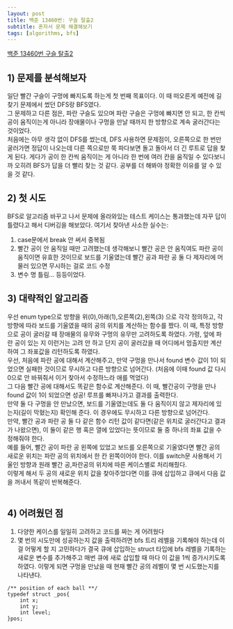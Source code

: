 ```yaml
---
layout: post
title: 백준 13460번: 구슬 탈출2
subtitle: 혼자서 문제 해결해보기
tags: [algorithms, bfs]
---
```



[백준 13460번 구슬 탈출2](https://www.acmicpc.net/problem/13460)

## 1) 문제를 분석해보자 <br>
일단 빨간 구슬이 구멍에 빠지도록 하는게 첫 번째 목표이다. 이 때 떠오른게 예전에 길 찾기 문제에서 썼던 DFS랑 BFS였다. <br>
그 문제하고 다른 점은, 파란 구슬도 있으며 파란 구슬은 구멍에 빠지면 안 되고, 한 칸씩 공이 움직이는게 아니라 장애물이나 구멍을 만날 때까지 한 방향으로 계속 굴러간다는 것이었다.<br>
처음에는 아무 생각 없이 DFS를 썼는데, DFS 사용하면 문제점이, 오른쪽으로 한 번만 굴러가면 정답이 나오는데 다른 쪽으로만 쭉 파다보면 돌고 돌아서 더 긴 루트로 답을 찾게 된다. 게다가 공이 한 칸씩 움직이는 게 아니라 한 번에 여러 칸을 움직일 수 있다보니까 오히려 BFS가 답을 더 빨리 찾는 것 같다. 공부를 더 해봐야 정확한 이유를 알 수 있을 것 같다.

## 2) 첫 시도<br>
BFS로 알고리즘 바꾸고 나서 문제에 올라와있는 테스트 케이스는 통과했는데 자꾸 답이 틀렸다고 해서 디버깅을 해보았다. 여기서 찾아낸 사소한 실수는:<br>
1. case문에서 break 안 써서 중복됨
2. 빨간 공이 안 움직일 때만 고려했는데 생각해보니 빨간 공은 안 움직여도 파란 공이 움직이면 유효한 것이므로 보드를 기울였는데 빨간 공과 파란 공 둘 다 제자리에 머물러 있으면 무시하는 걸로 코드 수정
3. 변수 명 틀림...
등등이었다.

## 3) 대략적인 알고리즘 <br>
우선 enum type으로 방향을 위(0),아래(1),오른쪽(2),왼쪽(3) 으로 각각 정의하고, 각 방향에 따라 보드를 기울였을 때의 공의 위치를 계산하는 함수를 짰다. 이 때, 특정 방향으로 공이 굴러갈 때 장애물의 유무와 구멍의 유무만 고려하도록 하였다. 가령, 앞에 파란 공이 있는 지 이런거는 고려 안 하고 단지 공이 굴러갔을 때 어디에서 멈출지만 계산하여 그 좌표값을 리턴하도록 하였다.<br>
우선, 처음에 파란 공에 대해서 계산해주고, 만약 구멍을 만나서 found 변수 값이 1이 되었으면 실패한 것이므로 무시하고 다른 방향으로 넘어간다. (처음에 이때 found 값 다시 0으로 안 바꿔줘서 이거 찾아서 수정하느라 애를 먹었다)<br>
그 다음 빨간 공에 대해서도 똑같은 함수로 계산해준다. 이 때, 빨간공이 구멍을 만나 found 값이 1이 되었으면 성공! 루프를 빠져나가고 결과를 출력한다.<br>
만약 둘 다 구멍을 안 만났으면, 보드를 기울였는데도 둘 다 움직이지 않고 제자리에 있는지(길이 막혔는지) 확인해 준다. 이 경우에도 무시하고 다른 방향으로 넘어간다.<br>
만약, 빨간 공과 파란 공 둘 다 같은 함수 리턴 값이 같다면(같은 위치로 굴러간다고 결과가 나왔으면), 이 둘이 같은 행 혹은 열에 있었다는 뜻이므로 둘 중 하나의 좌표 값을 수정해줘야 한다.<br>
예를 들어, 빨간 공이 파란 공 왼쪽에 있었고 보드를 오른쪽으로 기울였다면 빨간 공의 새로운 위치는 파란 공의 위치에서 한 칸 왼쪽이어야 한다. 이를 switch문 사용해서 기울인 방향과 원래 빨간 공,파란공의 위치에 따른 케이스별로 처리해줬다.<br>
이렇게 해서 두 공의 새로운 위치 값을 찾아주었다면 이를 큐에 삽입하고 큐에서 다음 값을 꺼내서 똑같이 반복해준다. <br><br>


## 4) 어려웠던 점<br>
1. 다양한 케이스를 일일히 고려하고 코드를 짜는 게 어려웠다
2. 몇 번의 시도만에 성공하는지 값을 출력하려면 bfs 트리 레벨을 기록해야 하는데 이걸 어떻게 할 지 고민하다가 결국 큐에 삽입하는 struct 타입에 bfs 레벨을 기록하는 새로운 변수를 추가해주고 매번 큐에 새로 삽입할 때 마다 이 값을 1씩 증가시키도록 하였다. 이렇게 되면 구멍을 만났을 때 현재 빨간 공의 레벨이 몇 번 시도했는지를 나타낸다. 

~~~
/** position of each ball **/
typedef struct _pos{
    int x;
    int y;
    int level;
}pos;
~~~

